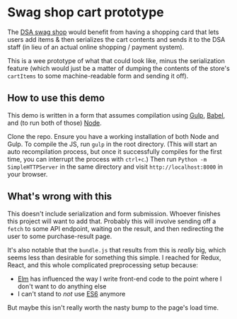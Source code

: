 # Swag shop cart prototype

The [DSA swag shop](https://dsausa.org/swagshop) would benefit from having a
shopping card that lets users add items & then serializes the cart contents
and sends it to the DSA staff (in lieu of an actual online shopping / payment
system).

This is a wee prototype of what that could look like, minus the serialization
feature (which would just be a matter of dumping the contents of the store's
`cartItems` to some machine-readable form and sending it off).

## How to use this demo

This demo is written in a form that assumes compilation using [Gulp](http://gulpjs.com/),
[Babel](https://babeljs.io/), and (to run both of those) [Node](https://nodejs.org/en/).

Clone the repo. Ensure you have a working installation of both Node and Gulp.
To compile the JS, run `gulp` in the root directory. (This will start an auto
recompilation process, but once it successfully compiles for the first time,
you can interrupt the process with `ctrl+c`.) Then run `Python -m SimpleHTTPServer`
in the same directory and visit `http://localhost:8000` in your browser.

## What's wrong with this

This doesn't include serialization and form submission. Whoever finishes this
project will want to add that. Probably this will involve sending off a `fetch`
to some API endpoint, waiting on the result, and then redirecting the user
to some purchase-result page.

It's also notable that the `bundle.js` that results from this is *really* big,
which seems less than desirable for something this simple. I reached for Redux,
React, and this whole complicated preprocessing setup because:

- [Elm](http://elm-lang.org) has influenced the way I write front-end code
to the point where I don't want to do anything else
- I can't stand to *not* use [ES6](https://github.com/gaearon/redux-thunk) anymore

But maybe this isn't really worth the nasty bump to the page's load time.
